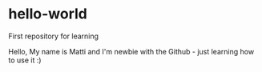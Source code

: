 # hello-world
First repository for learning


Hello,
My name is Matti and I'm newbie with the Github - just learning how to use it :)
